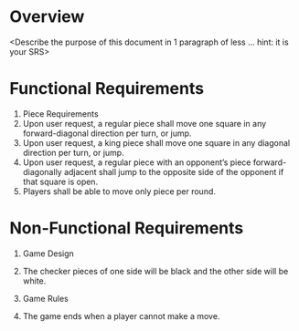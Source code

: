 # Overview

<Describe the purpose of this document in 1 paragraph of less … hint: it is
your SRS>

# Functional Requirements

1. Piece Requirements
 1.  Upon user request, a regular piece shall move one square in any forward-diagonal direction per
turn, or jump.
 2.  Upon user request, a king piece shall move one square in any diagonal direction per turn, or jump.
 3.  Upon user request, a regular piece with an opponent’s piece forward-diagonally adjacent shall
jump to the opposite side of the opponent if that square is open.
 4.  Players shall be able to move only piece per round.

# Non-Functional Requirements

1. Game Design
 1.   The checker pieces of one side will be black and the other side will be white.

2. Game Rules
 1. The game ends when a player cannot make a move.
